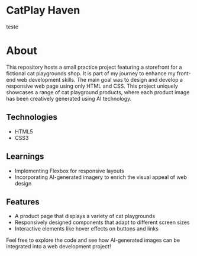 # CatPlay Haven
teste
# About
This repository hosts a small practice project featuring a storefront for a fictional cat playgrounds shop. It is part of my journey to enhance my front-end web development skills. The main goal was to design and develop a responsive web page using only HTML and CSS. This project uniquely showcases a range of cat playground products, where each product image has been creatively generated using AI technology.

## Technologies 
- HTML5
- CSS3

## Learnings
- Implementing Flexbox for responsive layouts
- Incorporating AI-generated imagery to enrich the visual appeal of web design

## Features
- A product page that displays a variety of cat playgrounds
- Responsively designed components that adapt to different screen sizes
- Interactive elements like hover effects on buttons and links

Feel free to explore the code and see how AI-generated images can be integrated into a web development project!


